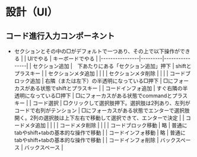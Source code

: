 # 設計（UI）

## コード進行入力コンポーネント

- セクションとその中の□がデフォルトで一つあり、その上で以下操作ができる
    |                | UIでやる | キーボードでやる |
    |----------------|---------|----------------|
    | セクション追加 |　下あたりにある「セクション追加」押下 | shiftとプラスキー |
    | セクションメタ追加 | | |
    | セクションメタ削除 | | |
    | コードブロック追加 | 右隣（または左下）の半透明になっている□押下 | □にフォーカスがある状態でshiftとプラスキー |
    | コードインフォ追加 | すぐ右隣の半透明になっている□押下 | □にフォーカスがある状態でcommandとプラスキー |
    | コード選択 | □クリックして選択肢押下。選択肢は2列あり、左列がコードで右列がテンション | □にフォーカスがある状態でエンターで選択肢開く。2列の選択肢は上下左右で移動して選択できて、エンターで決定 |
    | コードメタ追加 |  | |
    | コードメタ削除 | | |
    | コードブロック移動 | 略 | 普通にtabやshift+tabの基本的な操作で移動 |
    | コードインフォ移動 | 略 | 普通にtabやshift+tabの基本的な操作で移動 |
    | コードインフォ削除 | バックスペース | バックスペース |
